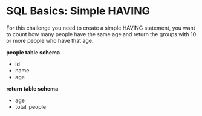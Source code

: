 # SQL Basics: Simple HAVING

For this challenge you need to create a simple HAVING statement, you want to count how many people have the same age and return the groups with 10 or more people who have that age.

**people table schema**

* id
* name
* age

**return table schema**

* age
* total_people
